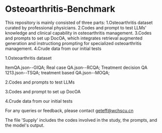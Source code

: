 # Osteoarthritis-Benchmark
This repository is mainly consisted of three parts: 
1.Osteoarthritis dataset curated by professional physicians. 
2.Codes and prompt to test LLMs' knowledge and clinical capability in osteoarthritis management. 
3.Codes and prompts to set up DocOA, which integrates retrieval augmented generation and instructiong prompting for specialized osteoarthritis management.
4.Crude data from our initial tests

1.Osteoarthritis dataset

ltemQA.json--GIQA;
Real case QA.json--RCQA;
Treatment decision QA 1213.json--TSQA;
treatment based QA.json--MOQA;

2.Codes and prompts to test LLMs

3.Codes and prompt to set up DocOA

4.Crude data from our initial tests

For any queries or feedback, please contact geteff@wchscu.cn

The file 'Supply' includes the codes involved in the study, the prompts, and the model's output.

